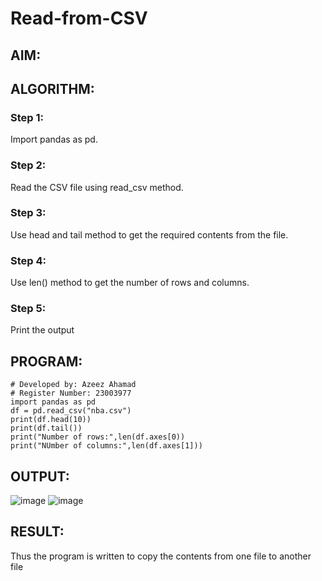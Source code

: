 # Read-from-CSV

## AIM:

## ALGORITHM:
### Step 1:
Import pandas as pd.
### Step 2:
Read the CSV file using read_csv method.
### Step 3:
Use head and tail method to get the required contents from the file.
### Step 4:
Use len() method to get the number of rows and columns.
### Step 5:
Print the output

## PROGRAM:
```
# Developed by: Azeez Ahamad
# Register Number: 23003977
import pandas as pd
df = pd.read_csv("nba.csv")
print(df.head(10))
print(df.tail())
print("Number of rows:",len(df.axes[0))
print("NUmber of columns:",len(df.axes[1]))
```
## OUTPUT:
![image](https://github.com/AzeezBT/Read-from-CSV/assets/150319523/bfe36955-cd48-4b2e-ba5c-ef7d51ae0f0f)
![image](https://github.com/AzeezBT/Read-from-CSV/assets/150319523/f1249d41-8d6d-40f6-9bf8-6390600e1468)


## RESULT:
Thus the program is written to copy the contents from one file to another file
